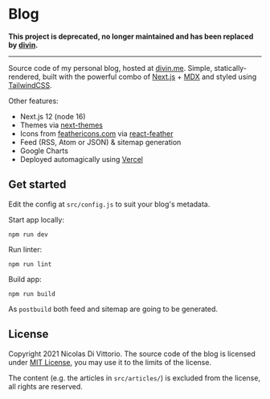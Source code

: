 # Blog

**This project is deprecated, no longer maintained and has been replaced by [divin](https://github.com/divin1/divin).**


---

Source code of my personal blog, hosted at [divin.me](https://divin.me).
Simple, statically-rendered, built with the powerful combo of [Next.js](https://nextjs.org/) + [MDX](https://mdxjs.com/) and styled using [TailwindCSS](https://github.com/tailwindlabs/tailwindcss).

Other features:

- Next.js 12 (node 16)
- Themes via [next-themes](https://github.com/pacocoursey/next-themes)
- Icons from [feathericons.com](https://feathericons.com/) via [react-feather](https://github.com/feathericons/react-feather)
- Feed (RSS, Atom or JSON) & sitemap generation
- Google Charts
- Deployed automagically using [Vercel](https://vercel.com/)

## Get started

Edit the config at `src/config.js` to suit your blog's metadata.

Start app locally:

```
npm run dev
```

Run linter:

```
npm run lint
```

Build app:

```
npm run build
```

As `postbuild` both feed and sitemap are going to be generated.


## License

Copyright 2021 Nicolas Di Vittorio.
The source code of the blog is licensed under [MIT License](https://opensource.org/licenses/MIT), you may use it to the limits of the license.

The content (e.g. the articles in `src/articles/`) is excluded from the license, all rights are reserved.
